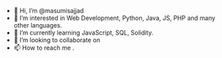 - 👋 Hi, I’m @masumisajjad
- 👀 I’m interested in Web Development, Python, Java, JS, PHP and many other languages.
- 🌱 I’m currently learning JavaScript, SQL, Solidity.
- 💞️ I’m looking to collaborate on 
- 📫 How to reach me .

<!---
masumisajjad/masumisajjad is a ✨ special ✨ repository because its `README.md` (this file) appears on your GitHub profile.
You can click the Preview link to take a look at your changes.
--->
